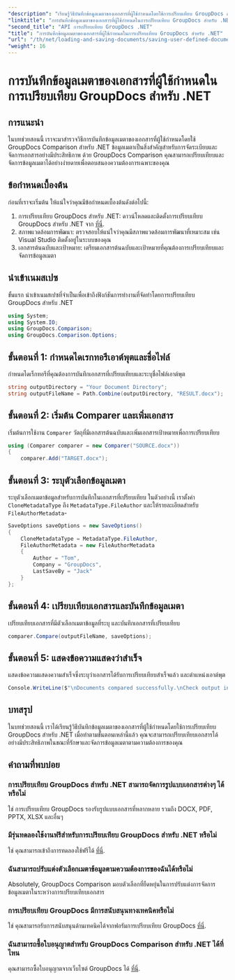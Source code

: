 ```yaml
---
"description": "เรียนรู้วิธีบันทึกข้อมูลเมตาของเอกสารที่ผู้ใช้กำหนดโดยใช้การเปรียบเทียบ GroupDocs สำหรับ .NET เปรียบเทียบและจัดการข้อมูลเมตาได้อย่างง่ายดายด้วยคำแนะนำทีละขั้นตอน"
"linktitle": "การบันทึกข้อมูลเมตาของเอกสารที่ผู้ใช้กำหนดในการเปรียบเทียบ GroupDocs สำหรับ .NET"
"second_title": "API การเปรียบเทียบ GroupDocs .NET"
"title": "การบันทึกข้อมูลเมตาของเอกสารที่ผู้ใช้กำหนดในการเปรียบเทียบ GroupDocs สำหรับ .NET"
"url": "/th/net/loading-and-saving-documents/saving-user-defined-document-metadata/"
"weight": 16
---
```


# การบันทึกข้อมูลเมตาของเอกสารที่ผู้ใช้กำหนดในการเปรียบเทียบ GroupDocs สำหรับ .NET

## การแนะนำ
ในบทช่วยสอนนี้ เราจะมาสำรวจวิธีการบันทึกข้อมูลเมตาของเอกสารที่ผู้ใช้กำหนดโดยใช้ GroupDocs Comparison สำหรับ .NET ข้อมูลเมตาเป็นสิ่งสำคัญสำหรับการจัดระเบียบและจัดการเอกสารอย่างมีประสิทธิภาพ ด้วย GroupDocs Comparison คุณสามารถเปรียบเทียบและจัดการข้อมูลเมตาได้อย่างง่ายดายเพื่อตอบสนองความต้องการเฉพาะของคุณ
## ข้อกำหนดเบื้องต้น
ก่อนที่เราจะเริ่มต้น ให้แน่ใจว่าคุณมีข้อกำหนดเบื้องต้นดังต่อไปนี้:
1. การเปรียบเทียบ GroupDocs สำหรับ .NET: ดาวน์โหลดและติดตั้งการเปรียบเทียบ GroupDocs สำหรับ .NET จาก [ที่นี่](https://releases-groupdocs.com/comparison/net/).
2. สภาพแวดล้อมการพัฒนา: ตรวจสอบให้แน่ใจว่าคุณมีสภาพแวดล้อมการพัฒนาที่เหมาะสม เช่น Visual Studio ติดตั้งอยู่ในระบบของคุณ
3. เอกสารต้นฉบับและเป้าหมาย: เตรียมเอกสารต้นฉบับและเป้าหมายที่คุณต้องการเปรียบเทียบและจัดการข้อมูลเมตา

## นำเข้าเนมสเปซ
ขั้นแรก นำเข้าเนมสเปซที่จำเป็นเพื่อเข้าถึงฟังก์ชันการทำงานที่จัดทำโดยการเปรียบเทียบ GroupDocs สำหรับ .NET
```csharp
using System;
using System.IO;
using GroupDocs.Comparison;
using GroupDocs.Comparison.Options;
```
## ขั้นตอนที่ 1: กำหนดไดเรกทอรีเอาต์พุตและชื่อไฟล์
กำหนดไดเร็กทอรีที่คุณต้องการบันทึกเอกสารที่เปรียบเทียบและระบุชื่อไฟล์เอาต์พุต
```csharp
string outputDirectory = "Your Document Directory";
string outputFileName = Path.Combine(outputDirectory, "RESULT.docx");
```
## ขั้นตอนที่ 2: เริ่มต้น Comparer และเพิ่มเอกสาร
เริ่มต้นการใช้งาน `Comparer` วัตถุที่มีเอกสารต้นฉบับและเพิ่มเอกสารเป้าหมายเพื่อการเปรียบเทียบ
```csharp
using (Comparer comparer = new Comparer("SOURCE.docx"))
{
    comparer.Add("TARGET.docx");
```
## ขั้นตอนที่ 3: ระบุตัวเลือกข้อมูลเมตา
ระบุตัวเลือกเมตาข้อมูลสำหรับการบันทึกในเอกสารที่เปรียบเทียบ ในตัวอย่างนี้ เราตั้งค่า `CloneMetadataType` ถึง `MetadataType.FileAuthor` และให้รายละเอียดสำหรับ `FileAuthorMetadata`-
```csharp
SaveOptions saveOptions = new SaveOptions()
{
    CloneMetadataType = MetadataType.FileAuthor,
    FileAuthorMetadata = new FileAuthorMetadata
    {
        Author = "Tom",
        Company = "GroupDocs",
        LastSaveBy = "Jack"
    }
};
```
## ขั้นตอนที่ 4: เปรียบเทียบเอกสารและบันทึกข้อมูลเมตา
เปรียบเทียบเอกสารที่มีตัวเลือกเมตาข้อมูลที่ระบุ และบันทึกเอกสารที่เปรียบเทียบ
```csharp
comparer.Compare(outputFileName, saveOptions);
```
## ขั้นตอนที่ 5: แสดงข้อความแสดงว่าสำเร็จ
แสดงข้อความแสดงความสำเร็จซึ่งระบุว่าเอกสารได้รับการเปรียบเทียบสำเร็จแล้ว และตำแหน่งเอาต์พุต
```csharp
Console.WriteLine($"\nDocuments compared successfully.\nCheck output in {outputDirectory}.");
```

## บทสรุป
ในบทช่วยสอนนี้ เราได้เรียนรู้วิธีบันทึกข้อมูลเมตาของเอกสารที่ผู้ใช้กำหนดโดยใช้การเปรียบเทียบ GroupDocs สำหรับ .NET เมื่อทำตามขั้นตอนเหล่านี้แล้ว คุณจะสามารถเปรียบเทียบเอกสารได้อย่างมีประสิทธิภาพในขณะที่รักษาและจัดการข้อมูลเมตาตามความต้องการของคุณ
## คำถามที่พบบ่อย
### การเปรียบเทียบ GroupDocs สำหรับ .NET สามารถจัดการรูปแบบเอกสารต่างๆ ได้หรือไม่
ใช่ การเปรียบเทียบ GroupDocs รองรับรูปแบบเอกสารที่หลากหลาย รวมถึง DOCX, PDF, PPTX, XLSX และอื่นๆ
### มีรุ่นทดลองใช้งานฟรีสำหรับการเปรียบเทียบ GroupDocs สำหรับ .NET หรือไม่
ใช่ คุณสามารถเข้าถึงการทดลองใช้ฟรีได้ [ที่นี่](https://releases-groupdocs.com/).
### ฉันสามารถปรับแต่งตัวเลือกเมตาข้อมูลตามความต้องการของฉันได้หรือไม่
Absolutely, GroupDocs Comparison มอบตัวเลือกที่ยืดหยุ่นในการปรับแต่งการจัดการข้อมูลเมตาในระหว่างการเปรียบเทียบเอกสาร
### การเปรียบเทียบ GroupDocs มีการสนับสนุนทางเทคนิคหรือไม่
ใช่ คุณสามารถรับการสนับสนุนด้านเทคนิคได้จากฟอรัมการเปรียบเทียบ GroupDocs [ที่นี่](https://forum-groupdocs.com/c/comparison/12).
### ฉันสามารถซื้อใบอนุญาตสำหรับ GroupDocs Comparison สำหรับ .NET ได้ที่ไหน
คุณสามารถซื้อใบอนุญาตจากเว็บไซต์ GroupDocs ได้ [ที่นี่](https://purchase-groupdocs.com/buy).